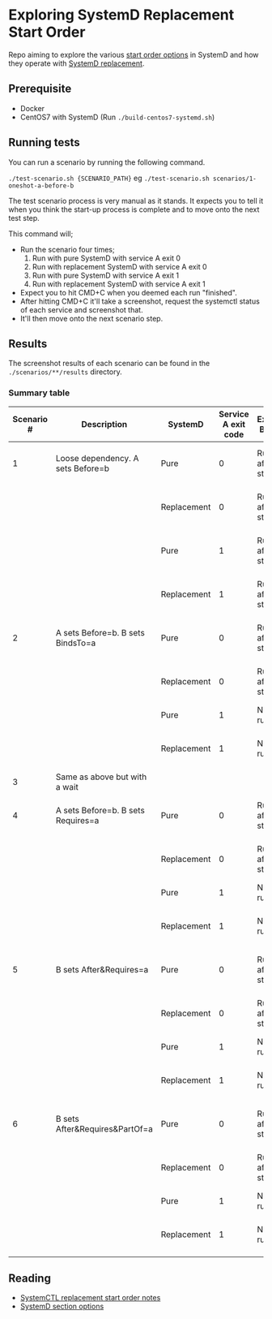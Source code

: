 # Exploring SystemD Replacement Start Order

Repo aiming to explore the various [start order options](https://www.freedesktop.org/software/systemd/man/systemd.unit.html#Requires=) in SystemD and how they operate with [SystemD replacement](https://github.com/gdraheim/docker-systemctl-replacement).

## Prerequisite 

- Docker
- CentOS7 with SystemD (Run `./build-centos7-systemd.sh`)

## Running tests

You can run a scenario by running the following command.

`./test-scenario.sh {SCENARIO_PATH}` eg `./test-scenario.sh scenarios/1-oneshot-a-before-b`

The test scenario process is very manual as it stands. It expects you to tell it when you think the start-up process is complete and to move onto the next test step.

This command will;
- Run the scenario four times;
  1. Run with pure SystemD with service A exit 0
  2. Run with replacement SystemD with service A exit 0 
  3. Run with pure SystemD with service A exit 1
  4. Run with replacement SystemD with service A exit 1 
- Expect you to hit CMD+C when you deemed each run "finished". 
- After hitting CMD+C it'll take a screenshot, request the systemctl status of each service and screenshot that.
- It'll then move onto the next scenario step.

## Results

The screenshot results of each scenario can be found in the `./scenarios/**/results` directory. 

### Summary table 

| Scenario # 	| Description                       	| SystemD     	| Service A exit code 	| Expected B status      	| Actual B status        	| Pass |
|------------	|-----------------------------------	|-------------	|---------------------	|------------------------	|------------------------	|------|
| 1          	| Loose dependency. A sets Before=b 	| Pure        	| 0                   	| Running after start-up 	| Running after start-up 	| ✅   |
|            	|                                   	| Replacement 	| 0                   	| Running after start-up 	| Running after start-up 	| ✅   |
|            	|                                   	| Pure        	| 1                   	| Running after start-up 	| Running after start-up 	| ✅   |
|            	|                                   	| Replacement 	| 1                   	| Running after start-up 	| Running after start-up 	| ✅   |
| 2          	| A sets Before=b. B sets BindsTo=a 	| Pure        	| 0                   	| Running after start-up 	| Running after start-up 	| ✅   |
|            	|                                   	| Replacement 	| 0                   	| Running after start-up 	| Running after start-up 	| ✅   |
|            	|                                   	| Pure        	| 1                   	| Not running            	| Not running            	| ✅   |
|            	|                                   	| Replacement 	| 1                   	| Not running            	| Running after start-up 	| ❌   |
| 3           | Same as above but with a wait       |               |                       |                         |                         |      |
| 4           | A sets Before=b. B sets Requires=a  | Pure          | 0                     | Running after start-up 	| Running after start-up 	| ✅   |
|            	|                                   	| Replacement 	| 0                   	| Running after start-up 	| Running after start-up 	| ✅   |
|            	|                                   	| Pure        	| 1                   	| Not running            	| Not running            	| ✅   |
|            	|                                   	| Replacement 	| 1                   	| Not running            	| Running after start-up 	| ❌   |
| 5           | B sets After&Requires=a             | Pure          | 0                     | Running after start-up 	| Running after start-up 	| ✅   |
|            	|                                   	| Replacement 	| 0                   	| Running after start-up 	| Running after start-up 	| ✅   |
|            	|                                   	| Pure        	| 1                   	| Not running            	| Not running            	| ✅   |
|            	|                                   	| Replacement 	| 1                   	| Not running            	| Running after start-up 	| ❌   |
| 6           | B sets After&Requires&PartOf=a      | Pure          | 0                     | Running after start-up 	| Running after start-up 	| ✅   |
|            	|                                   	| Replacement 	| 0                   	| Running after start-up 	| Running after start-up 	| ✅   |
|            	|                                   	| Pure        	| 1                   	| Not running            	| Not running            	| ✅   |
|            	|                                   	| Replacement 	| 1                   	| Not running            	| Running after start-up 	| ❌   |

## Reading

- [SystemCTL replacement start order notes](https://github.com/gdraheim/docker-systemctl-replacement/blob/master/notes/STARTORDER.md)
- [SystemD section options](https://www.freedesktop.org/software/systemd/man/systemd.unit.html#%5BUnit%5D%20Section%20Options)